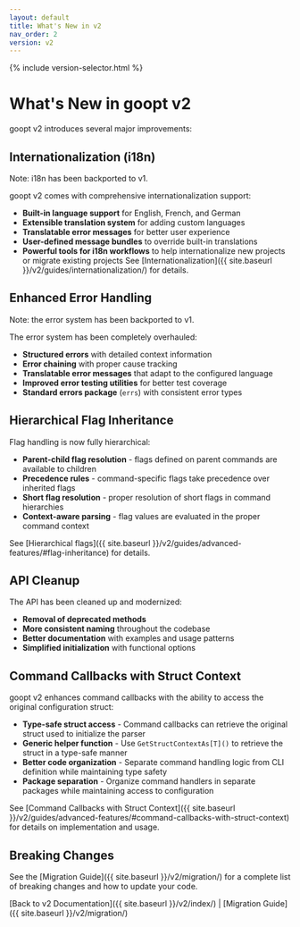 ```yaml
---
layout: default
title: What's New in v2
nav_order: 2
version: v2
---
```


{% include version-selector.html %}

# What's New in goopt v2

goopt v2 introduces several major improvements:

## Internationalization (i18n)
Note: i18n has been backported to v1.

goopt v2 comes with comprehensive internationalization support:

- **Built-in language support** for English, French, and German
- **Extensible translation system** for adding custom languages
- **Translatable error messages** for better user experience
- **User-defined message bundles** to override built-in translations
- **Powerful tools for i18n workflows** to help internationalize new projects or migrate existing projects 
See [Internationalization]({{ site.baseurl }}/v2/guides/internationalization/) for details.

## Enhanced Error Handling
Note: the error system has been backported to v1.

The error system has been completely overhauled:

- **Structured errors** with detailed context information
- **Error chaining** with proper cause tracking
- **Translatable error messages** that adapt to the configured language
- **Improved error testing utilities** for better test coverage
- **Standard errors package** (`errs`) with consistent error types


## Hierarchical Flag Inheritance

Flag handling is now fully hierarchical:

- **Parent-child flag resolution** - flags defined on parent commands are available to children
- **Precedence rules** - command-specific flags take precedence over inherited flags
- **Short flag resolution** - proper resolution of short flags in command hierarchies
- **Context-aware parsing** - flag values are evaluated in the proper command context

See [Hierarchical flags]({{ site.baseurl }}/v2/guides/advanced-features/#flag-inheritance) for details.

## API Cleanup

The API has been cleaned up and modernized:

- **Removal of deprecated methods**
- **More consistent naming** throughout the codebase
- **Better documentation** with examples and usage patterns
- **Simplified initialization** with functional options

## Command Callbacks with Struct Context

goopt v2 enhances command callbacks with the ability to access the original configuration struct:

- **Type-safe struct access** - Command callbacks can retrieve the original struct used to initialize the parser
- **Generic helper function** - Use `GetStructContextAs[T]()` to retrieve the struct in a type-safe manner
- **Better code organization** - Separate command handling logic from CLI definition while maintaining type safety
- **Package separation** - Organize command handlers in separate packages while maintaining access to configuration

See [Command Callbacks with Struct Context]({{ site.baseurl }}/v2/guides/advanced-features/#command-callbacks-with-struct-context) for details on implementation and usage.

## Breaking Changes

See the [Migration Guide]({{ site.baseurl }}/v2/migration/) for a complete list of breaking changes and how to update your code.

[Back to v2 Documentation]({{ site.baseurl }}/v2/index/) | [Migration Guide]({{ site.baseurl }}/v2/migration/)